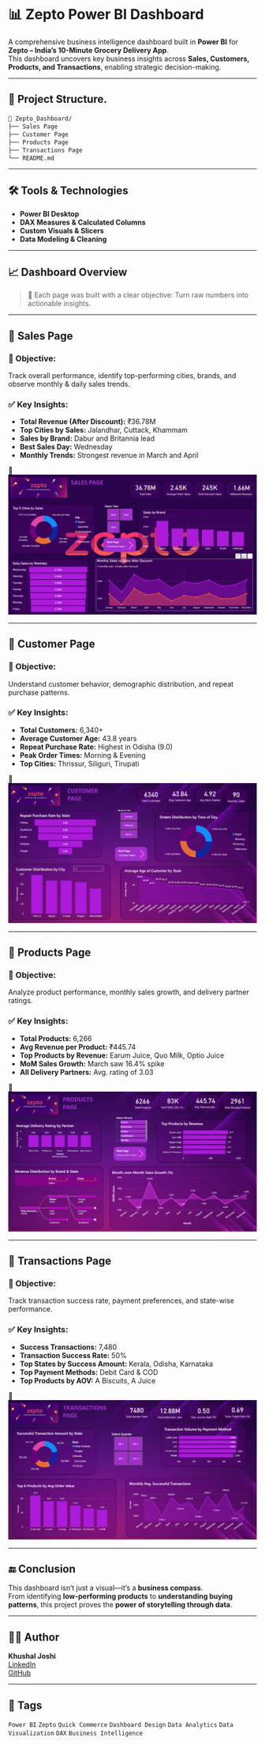 # 📊 Zepto Power BI Dashboard

A comprehensive business intelligence dashboard built in **Power BI** for **Zepto – India’s 10-Minute Grocery Delivery App**.  
This dashboard uncovers key business insights across **Sales, Customers, Products, and Transactions**, enabling strategic decision-making.

---

## 📁 Project Structure.
```
📂 Zepto_Dashboard/
├── Sales Page
├── Customer Page
├── Products Page
├── Transactions Page
└── README.md
```


---

## 🛠️ Tools & Technologies

- **Power BI Desktop**
- **DAX Measures & Calculated Columns**
- **Custom Visuals & Slicers**
- **Data Modeling & Cleaning**

---

## 📈 Dashboard Overview

> 🔗 Each page was built with a clear objective: Turn raw numbers into actionable insights.

---

## 🔹 Sales Page

### 🎯 Objective:
Track overall performance, identify top-performing cities, brands, and observe monthly & daily sales trends.

### ✅ Key Insights:
- **Total Revenue (After Discount):** ₹36.78M
- **Top Cities by Sales:** Jalandhar, Cuttack, Khammam
- **Sales by Brand:** Dabur and Britannia lead
- **Best Sales Day:** Wednesday
- **Monthly Trends:** Strongest revenue in March and April

📸 ![ Screenshot ](https://github.com/khushal728/Zepto_Case_Study_Dashboard/blob/main/Sales%20page.png)

---

## 🔹 Customer Page

### 🎯 Objective:
Understand customer behavior, demographic distribution, and repeat purchase patterns.

### ✅ Key Insights:
- **Total Customers:** 6,340+
- **Average Customer Age:** 43.8 years
- **Repeat Purchase Rate:** Highest in Odisha (9.0)
- **Peak Order Times:** Morning & Evening
- **Top Cities:** Thrissur, Siliguri, Tirupati

📸 ![ Screenshot ](https://github.com/khushal728/Zepto_Case_Study_Dashboard/blob/main/Customer%20page.png)

---

## 🔹 Products Page

### 🎯 Objective:
Analyze product performance, monthly sales growth, and delivery partner ratings.

### ✅ Key Insights:
- **Total Products:** 6,266
- **Avg Revenue per Product:** ₹445.74
- **Top Products by Revenue:** Earum Juice, Quo Milk, Optio Juice
- **MoM Sales Growth:** March saw 16.4% spike
- **All Delivery Partners:** Avg. rating of 3.03

📸 ![Insert Screenshot](https://github.com/khushal728/Zepto_Case_Study_Dashboard/blob/main/Products%20page.png)

---

## 🔹 Transactions Page

### 🎯 Objective:
Track transaction success rate, payment preferences, and state-wise performance.

### ✅ Key Insights:
- **Success Transactions:** 7,480
- **Transaction Success Rate:** 50%
- **Top States by Success Amount:** Kerala, Odisha, Karnataka
- **Top Payment Methods:** Debit Card & COD
- **Top Products by AOV:** A Biscuits, A Juice

📸 ![ Screenshot ](https://github.com/khushal728/Zepto_Case_Study_Dashboard/blob/main/Transactions%20page.png)

---

## 🔚 Conclusion

This dashboard isn’t just a visual—it’s a **business compass**.  
From identifying **low-performing products** to **understanding buying patterns**, this project proves the **power of storytelling through data**.

---

## 🙋‍♂️ Author

**Khushal Joshi**  
[LinkedIn](https://www.linkedin.com/in/khushal-joshi728/)  
[GitHub](https://github.com/khushal728)

---


## 📌 Tags

`Power BI` `Zepto` `Quick Commerce` `Dashboard Design` `Data Analytics` `Data Visualization` `DAX` `Business Intelligence`

